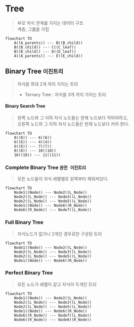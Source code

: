# Tree

> 부모 자식 관계를 가지는 데이터 구조  
> 계층, 그룹을 가짐

```mermaid
flowchart TD
    A((A_parents)) --- B((B_child))
    B((B_child)) --- C((C_leaf))
    B((B_child)) --- D((D_leaf))
    A((A_parents)) --- E((E_child))
```

## Binary Tree `이진트리`

> 자식을 최대 2개 까지 가지는 트리
>
> - Ternary Tree : 자식을 3개 까지 가지는 트리

#### Binary Search Tree

> 왼쪽 노드와 그 이하 자식 노드들는 현재 노드보다 작아야하고,  
> 오른쪽 노드와 그 이하 자식 노드들은 현재 노드보다 커야 한다.

```mermaid
flowchart TD
    8((8)) --- 6((6))
    6((6)) --- 4((4))
    6((6)) --- 7((7))
    8((8)) --- 10((10))
    10((10)) --- 11((11))
```

### Complete Binary Tree `완전 이진트리`

> 모든 노드들이 자식 레벨별로 왼쪽부터 채워져있다.

```mermaid
flowchart TD
    Node1((Node)) --- Node2((L_Node))
    Node2((L_Node)) --- Node3((L_Node))
    Node2((L_Node)) --- Node5((L_Node))
    Node1((Node)) --- Node6((R_Node))
    Node6((R_Node)) --- Node7((L_Node))
```

### Full Binary Tree

> 자식노드가 없거나 2개인 경우로만 구성된 트리

```mermaid
flowchart TD
    Node1((Node)) --- Node2((L_Node))
    Node2((L_Node)) --- Node3((L_Node))
    Node2((L_Node)) --- Node5((L_Node))
    Node1((Node)) --- Node6((R_Node))
```

### Perfect Binary Tree

> 모든 노드가 레벨이 같고 자식이 두개인 트리

```mermaid
flowchart TD
    Node1((Node)) --- Node2((L_Node))
    Node2((L_Node)) --- Node3((L_Node))
    Node2((L_Node)) --- Node5((L_Node))
    Node1((Node)) --- Node6((R_Node))
    Node6((R_Node)) --- Node7((L_Node))
    Node6((R_Node)) --- Node8((R_Node))
```

